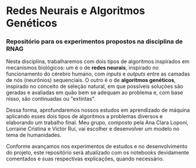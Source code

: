 # Redes Neurais e Algoritmos Genéticos

### Repositório para os experimentos propostos na disciplina de RNAG


Nesta disciplina, trabalharemos com dois tipos de algoritmos inspirados em mecanismos biológicos: um é o de <b>redes neurais</b>, inspirado no funcionamento do cérebro humano, com <i>inputs</i> e <i>outputs</i> entre as camadas de nós (neurônios) sequenciais. O outro é o de <b>algoritmos genéticos</b>, inspirado no conceito de seleção natural, em que possíveis soluções são geradas e avaliadas em quão bem se adequam ao problema e, com base nisso, são continuadas ou "extintas".

Dessa forma, aprofundaremos nossos estudos em aprendizado de máquina aplicando esses dois tipos de algoritmos a problemas diversos e elaborando um trabalho final. Meu grupo, composto pela Ana Clara Loponi, Lorraine Cristina e Victor Rui, vai escolher e desenvolver um modelo no tema de humanidades.

Conforme avançamos nos experimentos de estudos e no desenvolvimento do projeto, este repositório será atualizado com os notebooks devidamente comentados e suas respectivas explicações, quando necessário.
